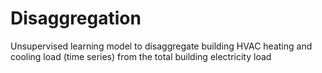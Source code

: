 # Disaggregation
Unsupervised learning model to disaggregate building HVAC heating and cooling load (time series) from the total building electricity load 
